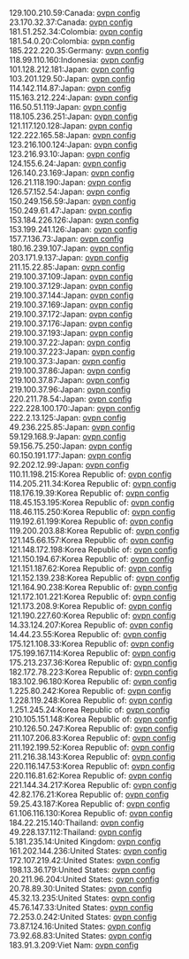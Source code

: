 129.100.210.59:Canada: [ovpn config](vpn/129_100_210_59.ovpn)  
23.170.32.37:Canada: [ovpn config](vpn/23_170_32_37.ovpn)  
181.51.252.34:Colombia: [ovpn config](vpn/181_51_252_34.ovpn)  
181.54.0.20:Colombia: [ovpn config](vpn/181_54_0_20.ovpn)  
185.222.220.35:Germany: [ovpn config](vpn/185_222_220_35.ovpn)  
118.99.110.160:Indonesia: [ovpn config](vpn/118_99_110_160.ovpn)  
101.128.212.181:Japan: [ovpn config](vpn/101_128_212_181.ovpn)  
103.201.129.50:Japan: [ovpn config](vpn/103_201_129_50.ovpn)  
114.142.114.87:Japan: [ovpn config](vpn/114_142_114_87.ovpn)  
115.163.212.224:Japan: [ovpn config](vpn/115_163_212_224.ovpn)  
116.50.51.119:Japan: [ovpn config](vpn/116_50_51_119.ovpn)  
118.105.236.251:Japan: [ovpn config](vpn/118_105_236_251.ovpn)  
121.117.120.128:Japan: [ovpn config](vpn/121_117_120_128.ovpn)  
122.222.165.58:Japan: [ovpn config](vpn/122_222_165_58.ovpn)  
123.216.100.124:Japan: [ovpn config](vpn/123_216_100_124.ovpn)  
123.216.93.10:Japan: [ovpn config](vpn/123_216_93_10.ovpn)  
124.155.6.24:Japan: [ovpn config](vpn/124_155_6_24.ovpn)  
126.140.23.169:Japan: [ovpn config](vpn/126_140_23_169.ovpn)  
126.21.118.190:Japan: [ovpn config](vpn/126_21_118_190.ovpn)  
126.57.152.54:Japan: [ovpn config](vpn/126_57_152_54.ovpn)  
150.249.156.59:Japan: [ovpn config](vpn/150_249_156_59.ovpn)  
150.249.61.47:Japan: [ovpn config](vpn/150_249_61_47.ovpn)  
153.184.226.126:Japan: [ovpn config](vpn/153_184_226_126.ovpn)  
153.199.241.126:Japan: [ovpn config](vpn/153_199_241_126.ovpn)  
157.7.136.73:Japan: [ovpn config](vpn/157_7_136_73.ovpn)  
180.16.239.107:Japan: [ovpn config](vpn/180_16_239_107.ovpn)  
203.171.9.137:Japan: [ovpn config](vpn/203_171_9_137.ovpn)  
211.15.22.85:Japan: [ovpn config](vpn/211_15_22_85.ovpn)  
219.100.37.109:Japan: [ovpn config](vpn/219_100_37_109.ovpn)  
219.100.37.129:Japan: [ovpn config](vpn/219_100_37_129.ovpn)  
219.100.37.144:Japan: [ovpn config](vpn/219_100_37_144.ovpn)  
219.100.37.169:Japan: [ovpn config](vpn/219_100_37_169.ovpn)  
219.100.37.172:Japan: [ovpn config](vpn/219_100_37_172.ovpn)  
219.100.37.176:Japan: [ovpn config](vpn/219_100_37_176.ovpn)  
219.100.37.193:Japan: [ovpn config](vpn/219_100_37_193.ovpn)  
219.100.37.22:Japan: [ovpn config](vpn/219_100_37_22.ovpn)  
219.100.37.223:Japan: [ovpn config](vpn/219_100_37_223.ovpn)  
219.100.37.3:Japan: [ovpn config](vpn/219_100_37_3.ovpn)  
219.100.37.86:Japan: [ovpn config](vpn/219_100_37_86.ovpn)  
219.100.37.87:Japan: [ovpn config](vpn/219_100_37_87.ovpn)  
219.100.37.96:Japan: [ovpn config](vpn/219_100_37_96.ovpn)  
220.211.78.54:Japan: [ovpn config](vpn/220_211_78_54.ovpn)  
222.228.100.170:Japan: [ovpn config](vpn/222_228_100_170.ovpn)  
222.2.13.125:Japan: [ovpn config](vpn/222_2_13_125.ovpn)  
49.236.225.85:Japan: [ovpn config](vpn/49_236_225_85.ovpn)  
59.129.168.9:Japan: [ovpn config](vpn/59_129_168_9.ovpn)  
59.156.75.250:Japan: [ovpn config](vpn/59_156_75_250.ovpn)  
60.150.191.177:Japan: [ovpn config](vpn/60_150_191_177.ovpn)  
92.202.12.99:Japan: [ovpn config](vpn/92_202_12_99.ovpn)  
110.11.198.215:Korea Republic of: [ovpn config](vpn/110_11_198_215.ovpn)  
114.205.211.34:Korea Republic of: [ovpn config](vpn/114_205_211_34.ovpn)  
118.176.19.39:Korea Republic of: [ovpn config](vpn/118_176_19_39.ovpn)  
118.45.153.195:Korea Republic of: [ovpn config](vpn/118_45_153_195.ovpn)  
118.46.115.250:Korea Republic of: [ovpn config](vpn/118_46_115_250.ovpn)  
119.192.61.199:Korea Republic of: [ovpn config](vpn/119_192_61_199.ovpn)  
119.200.203.88:Korea Republic of: [ovpn config](vpn/119_200_203_88.ovpn)  
121.145.66.157:Korea Republic of: [ovpn config](vpn/121_145_66_157.ovpn)  
121.148.172.198:Korea Republic of: [ovpn config](vpn/121_148_172_198.ovpn)  
121.150.194.67:Korea Republic of: [ovpn config](vpn/121_150_194_67.ovpn)  
121.151.187.62:Korea Republic of: [ovpn config](vpn/121_151_187_62.ovpn)  
121.152.139.238:Korea Republic of: [ovpn config](vpn/121_152_139_238.ovpn)  
121.164.90.238:Korea Republic of: [ovpn config](vpn/121_164_90_238.ovpn)  
121.172.101.221:Korea Republic of: [ovpn config](vpn/121_172_101_221.ovpn)  
121.173.208.9:Korea Republic of: [ovpn config](vpn/121_173_208_9.ovpn)  
121.190.227.60:Korea Republic of: [ovpn config](vpn/121_190_227_60.ovpn)  
14.33.124.207:Korea Republic of: [ovpn config](vpn/14_33_124_207.ovpn)  
14.44.23.55:Korea Republic of: [ovpn config](vpn/14_44_23_55.ovpn)  
175.121.108.33:Korea Republic of: [ovpn config](vpn/175_121_108_33.ovpn)  
175.199.167.114:Korea Republic of: [ovpn config](vpn/175_199_167_114.ovpn)  
175.213.237.36:Korea Republic of: [ovpn config](vpn/175_213_237_36.ovpn)  
182.172.78.223:Korea Republic of: [ovpn config](vpn/182_172_78_223.ovpn)  
183.102.96.180:Korea Republic of: [ovpn config](vpn/183_102_96_180.ovpn)  
1.225.80.242:Korea Republic of: [ovpn config](vpn/1_225_80_242.ovpn)  
1.228.119.248:Korea Republic of: [ovpn config](vpn/1_228_119_248.ovpn)  
1.251.245.24:Korea Republic of: [ovpn config](vpn/1_251_245_24.ovpn)  
210.105.151.148:Korea Republic of: [ovpn config](vpn/210_105_151_148.ovpn)  
210.126.50.247:Korea Republic of: [ovpn config](vpn/210_126_50_247.ovpn)  
211.107.206.83:Korea Republic of: [ovpn config](vpn/211_107_206_83.ovpn)  
211.192.199.52:Korea Republic of: [ovpn config](vpn/211_192_199_52.ovpn)  
211.216.38.143:Korea Republic of: [ovpn config](vpn/211_216_38_143.ovpn)  
220.116.147.53:Korea Republic of: [ovpn config](vpn/220_116_147_53.ovpn)  
220.116.81.62:Korea Republic of: [ovpn config](vpn/220_116_81_62.ovpn)  
221.144.34.217:Korea Republic of: [ovpn config](vpn/221_144_34_217.ovpn)  
42.82.176.21:Korea Republic of: [ovpn config](vpn/42_82_176_21.ovpn)  
59.25.43.187:Korea Republic of: [ovpn config](vpn/59_25_43_187.ovpn)  
61.106.116.130:Korea Republic of: [ovpn config](vpn/61_106_116_130.ovpn)  
184.22.215.140:Thailand: [ovpn config](vpn/184_22_215_140.ovpn)  
49.228.137.112:Thailand: [ovpn config](vpn/49_228_137_112.ovpn)  
5.181.235.14:United Kingdom: [ovpn config](vpn/5_181_235_14.ovpn)  
161.202.144.236:United States: [ovpn config](vpn/161_202_144_236.ovpn)  
172.107.219.42:United States: [ovpn config](vpn/172_107_219_42.ovpn)  
198.13.36.179:United States: [ovpn config](vpn/198_13_36_179.ovpn)  
20.211.96.204:United States: [ovpn config](vpn/20_211_96_204.ovpn)  
20.78.89.30:United States: [ovpn config](vpn/20_78_89_30.ovpn)  
45.32.13.235:United States: [ovpn config](vpn/45_32_13_235.ovpn)  
45.76.147.33:United States: [ovpn config](vpn/45_76_147_33.ovpn)  
72.253.0.242:United States: [ovpn config](vpn/72_253_0_242.ovpn)  
73.87.124.16:United States: [ovpn config](vpn/73_87_124_16.ovpn)  
73.92.68.83:United States: [ovpn config](vpn/73_92_68_83.ovpn)  
183.91.3.209:Viet Nam: [ovpn config](vpn/183_91_3_209.ovpn)  
